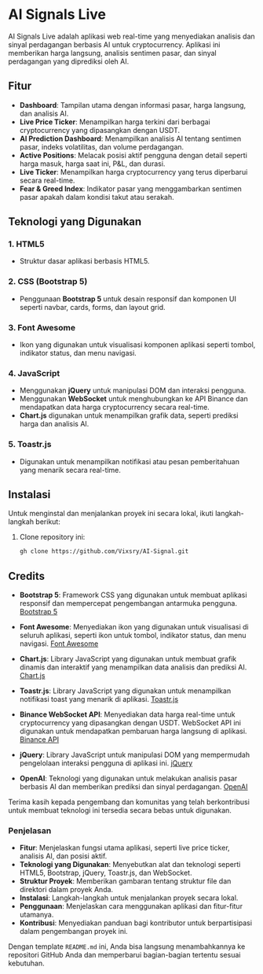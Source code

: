 # AI Signals Live

AI Signals Live adalah aplikasi web real-time yang menyediakan analisis dan sinyal perdagangan berbasis AI untuk cryptocurrency. Aplikasi ini memberikan harga langsung, analisis sentimen pasar, dan sinyal perdagangan yang diprediksi oleh AI.

## Fitur

- **Dashboard**: Tampilan utama dengan informasi pasar, harga langsung, dan analisis AI.
- **Live Price Ticker**: Menampilkan harga terkini dari berbagai cryptocurrency yang dipasangkan dengan USDT.
- **AI Prediction Dashboard**: Menampilkan analisis AI tentang sentimen pasar, indeks volatilitas, dan volume perdagangan.
- **Active Positions**: Melacak posisi aktif pengguna dengan detail seperti harga masuk, harga saat ini, P&L, dan durasi.
- **Live Ticker**: Menampilkan harga cryptocurrency yang terus diperbarui secara real-time.
- **Fear & Greed Index**: Indikator pasar yang menggambarkan sentimen pasar apakah dalam kondisi takut atau serakah.

## Teknologi yang Digunakan

### 1. **HTML5**
   - Struktur dasar aplikasi berbasis HTML5.
   
### 2. **CSS (Bootstrap 5)**
   - Penggunaan **Bootstrap 5** untuk desain responsif dan komponen UI seperti navbar, cards, forms, dan layout grid.
   
### 3. **Font Awesome**
   - Ikon yang digunakan untuk visualisasi komponen aplikasi seperti tombol, indikator status, dan menu navigasi.

### 4. **JavaScript**
   - Menggunakan **jQuery** untuk manipulasi DOM dan interaksi pengguna.
   - Menggunakan **WebSocket** untuk menghubungkan ke API Binance dan mendapatkan data harga cryptocurrency secara real-time.
   - **Chart.js** digunakan untuk menampilkan grafik data, seperti prediksi harga dan analisis AI.

### 5. **Toastr.js**
   - Digunakan untuk menampilkan notifikasi atau pesan pemberitahuan yang menarik secara real-time.


## Instalasi

Untuk menginstal dan menjalankan proyek ini secara lokal, ikuti langkah-langkah berikut:

1. Clone repository ini:

   ```bash
   gh clone https://github.com/Vixsry/AI-Signal.git

## Credits

- **Bootstrap 5**: Framework CSS yang digunakan untuk membuat aplikasi responsif dan mempercepat pengembangan antarmuka pengguna. [Bootstrap 5](https://getbootstrap.com/)
  
- **Font Awesome**: Menyediakan ikon yang digunakan untuk visualisasi di seluruh aplikasi, seperti ikon untuk tombol, indikator status, dan menu navigasi. [Font Awesome](https://fontawesome.com/)

- **Chart.js**: Library JavaScript yang digunakan untuk membuat grafik dinamis dan interaktif yang menampilkan data analisis dan prediksi AI. [Chart.js](https://www.chartjs.org/)

- **Toastr.js**: Library JavaScript yang digunakan untuk menampilkan notifikasi toast yang menarik di aplikasi. [Toastr.js](https://codeseven.github.io/toastr/)

- **Binance WebSocket API**: Menyediakan data harga real-time untuk cryptocurrency yang dipasangkan dengan USDT. WebSocket API ini digunakan untuk mendapatkan pembaruan harga langsung di aplikasi. [Binance API](https://binance-docs.github.io/apidocs/spot/en/#websocket-market-streams)

- **jQuery**: Library JavaScript untuk manipulasi DOM yang mempermudah pengelolaan interaksi pengguna di aplikasi ini. [jQuery](https://jquery.com/)

- **OpenAI**: Teknologi yang digunakan untuk melakukan analisis pasar berbasis AI dan memberikan prediksi dan sinyal perdagangan. [OpenAI](https://openai.com/)

Terima kasih kepada pengembang dan komunitas yang telah berkontribusi untuk membuat teknologi ini tersedia secara bebas untuk digunakan.

   ### Penjelasan
- **Fitur**: Menjelaskan fungsi utama aplikasi, seperti live price ticker, analisis AI, dan posisi aktif.
- **Teknologi yang Digunakan**: Menyebutkan alat dan teknologi seperti HTML5, Bootstrap, jQuery, Toastr.js, dan WebSocket.
- **Struktur Proyek**: Memberikan gambaran tentang struktur file dan direktori dalam proyek Anda.
- **Instalasi**: Langkah-langkah untuk menjalankan proyek secara lokal.
- **Penggunaan**: Menjelaskan cara menggunakan aplikasi dan fitur-fitur utamanya.
- **Kontribusi**: Menyediakan panduan bagi kontributor untuk berpartisipasi dalam pengembangan proyek ini.

Dengan template `README.md` ini, Anda bisa langsung menambahkannya ke repositori GitHub Anda dan memperbarui bagian-bagian tertentu sesuai kebutuhan.
